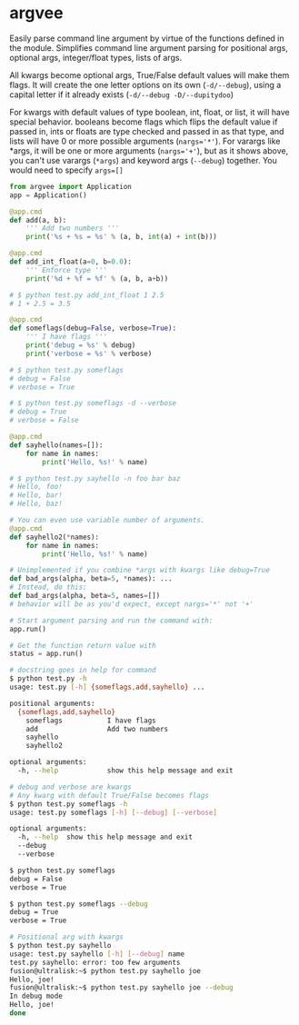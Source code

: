 argvee
======

Easily parse command line argument by virtue of the functions defined in 
the module. Simplifies command line argument parsing for positional args,
optional args, integer/float types, lists of args.

All kwargs become optional args, True/False default values will make them 
flags. It will create the one letter options on its own (`-d/--debug`), 
using a capital letter if it already exists (`-d/--debug -D/--dupitydoo`)

For kwargs with default values of type boolean, int, float, or list, it 
will have special behavior. booleans become flags which flips the default
value if passed in, ints or floats are type checked and passed in as that
type, and lists will have 0 or more possible arguments (`nargs='*'`). For 
varargs like *args, it will be one or more arguments (`nargs='+'`), but as 
it shows above, you can't use varargs (`*args`) and keyword args (`--debug`)
together. You would need to specify `args=[]`

```python
from argvee import Application
app = Application()

@app.cmd
def add(a, b):
    ''' Add two numbers '''
    print('%s + %s = %s' % (a, b, int(a) + int(b)))

@app.cmd
def add_int_float(a=0, b=0.0):
    ''' Enforce type '''
    print('%d + %f = %f' % (a, b, a+b))

# $ python test.py add_int_float 1 2.5
# 1 + 2.5 = 3.5

@app.cmd
def someflags(debug=False, verbose=True):
    ''' I have flags '''
    print('debug = %s' % debug)
    print('verbose = %s' % verbose)

# $ python test.py someflags
# debug = False
# verbose = True

# $ python test.py someflags -d --verbose
# debug = True
# verbose = False

@app.cmd
def sayhello(names=[]):
    for name in names:
        print('Hello, %s!' % name)

# $ python test.py sayhello -n foo bar baz
# Hello, foo!
# Hello, bar!
# Hello, baz!

# You can even use variable number of arguments.
@app.cmd
def sayhello2(*names):
    for name in names:
        print('Hello, %s!' % name)

# Unimplemented if you combine *args with kwargs like debug=True
def bad_args(alpha, beta=5, *names): ...
# Instead, do this:
def bad_args(alpha, beta=5, names=[])
# behavior will be as you'd expect, except nargs='*' not '+'

# Start argument parsing and run the command with:
app.run()

# Get the function return value with
status = app.run()

```

```bash
# docstring goes in help for command
$ python test.py -h
usage: test.py [-h] {someflags,add,sayhello} ...

positional arguments:
  {someflags,add,sayhello}
    someflags           I have flags
    add                 Add two numbers
    sayhello
    sayhello2

optional arguments:
  -h, --help            show this help message and exit

# debug and verbose are kwargs
# Any kwarg with default True/False becomes flags
$ python test.py someflags -h
usage: test.py someflags [-h] [--debug] [--verbose]

optional arguments:
  -h, --help  show this help message and exit
  --debug
  --verbose

$ python test.py someflags
debug = False
verbose = True

$ python test.py someflags --debug
debug = True
verbose = True

# Positional arg with kwargs
$ python test.py sayhello
usage: test.py sayhello [-h] [--debug] name
test.py sayhello: error: too few arguments
fusion@ultralisk:~$ python test.py sayhello joe
Hello, joe!
fusion@ultralisk:~$ python test.py sayhello joe --debug
In debug mode
Hello, joe!
done
```

